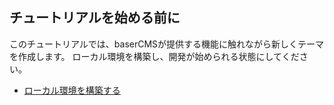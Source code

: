 ## チュートリアルを始める前に

このチュートリアルでは、baserCMSが提供する機能に触れながら新しくテーマを作成します。
ローカル環境を構築し、開発が始められる状態にしてください。

- [ローカル環境を構築する](developer/build_local_env)

